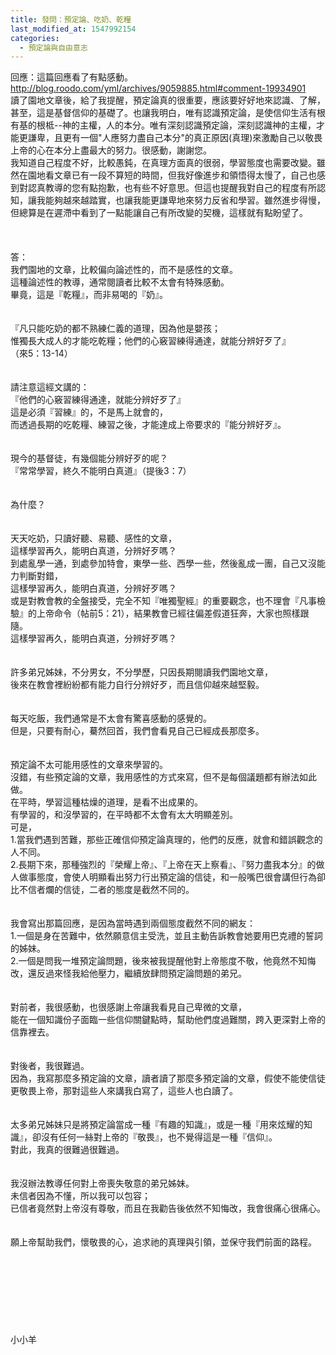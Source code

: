```yaml
---
title: 發問：預定論、吃奶、乾糧
last_modified_at: 1547992154
categories:
  - 預定論與自由意志
---
```


回應：這篇回應看了有點感動。<br>http://blog.roodo.com/yml/archives/9059885.html#comment-19934901<br>讀了園地文章後，給了我提醒，預定論真的很重要，應該要好好地來認識、了解，甚至，這是基督信仰的基礎了。也讓我明白，唯有認識預定論，是使信仰生活有根有基的根柢--神的主權，人的本分。唯有深刻認識預定論，深刻認識神的主權，才能更謙卑，且更有一個"人應努力盡自己本分"的真正原因(真理)來激勵自己以敬畏上帝的心在本分上盡最大的努力。很感動，謝謝您。<br>我知道自己程度不好，比較愚鈍，在真理方面真的很弱，學習態度也需要改變。雖然在園地看文章已有一段不算短的時間，但我好像進步和領悟得太慢了，自己也感到對認真教導的您有點抱歉，也有些不好意思。但這也提醒我對自己的程度有所認知，讓我能夠越來越踏實，也讓我能更謙卑地來努力反省和學習。雖然進步得慢，但總算是在遲滯中看到了一點能讓自己有所改變的契機，這樣就有點盼望了。<br><!--more--><br><br><br>答：<br>我們園地的文章，比較偏向論述性的，而不是感性的文章。<br>這種論述性的教導，通常閱讀者比較不太會有特殊感動。<br>畢竟，這是『乾糧』，而非易喝的『奶』。<br><br> <br>『凡只能吃奶的都不熟練仁義的道理，因為他是嬰孩；<br>惟獨長大成人的才能吃乾糧；他們的心竅習練得通達，就能分辨好歹了』<br>（來5：13-14）<br><br> <br>請注意這經文講的：<br>『他們的心竅習練得通達，就能分辨好歹了』<br>這是必須『習練』的，不是馬上就會的，<br>而透過長期的吃乾糧、練習之後，才能達成上帝要求的『能分辨好歹』。<br><br> <br>現今的基督徒，有幾個能分辨好歹的呢？<br>『常常學習，終久不能明白真道』（提後3：7）<br><br><br>為什麼？<br><br><br>天天吃奶，只讀好聽、易聽、感性的文章，<br>這樣學習再久，能明白真道，分辨好歹嗎？<br>到處亂學一通，到處參加特會，東學一些、西學一些，然後亂成一團，自己又沒能力判斷對錯，<br>這樣學習再久，能明白真道，分辨好歹嗎？<br>或是對教會教的全盤接受，完全不知『唯獨聖經』的重要觀念，也不理會『凡事檢驗』的上帝命令（帖前5：21），結果教會已經往偏差假道狂奔，大家也照樣跟隨。<br>這樣學習再久，能明白真道，分辨好歹嗎？<br><br> <br>許多弟兄姊妹，不分男女，不分學歷，只因長期閱讀我們園地文章，<br>後來在教會裡紛紛都有能力自行分辨好歹，而且信仰越來越堅毅。<br><br> <br>每天吃飯，我們通常是不太會有驚喜感動的感覺的。<br>但是，只要有耐心，驀然回首，我們會看見自己已經成長那麼多。<br><br> <br>預定論不太可能用感性的文章來學習的。<br>沒錯，有些預定論的文章，我用感性的方式來寫，但不是每個議題都有辦法如此做。<br>在平時，學習這種枯燥的道理，是看不出成果的。<br>有學習的，和沒學習的，在平時都不太會有太大明顯差別。<br>可是，<br>1.當我們遇到苦難，那些正確信仰預定論真理的，他們的反應，就會和錯誤觀念的人不同。<br>2.長期下來，那種強烈的『榮耀上帝』、『上帝在天上察看』、『努力盡我本分』的做人做事態度，會使人明顯看出努力行出預定論的信徒，和一般嘴巴很會講但行為卻比不信者爛的信徒，二者的態度是截然不同的。<br> <br><br>我會寫出那篇回應，是因為當時遇到兩個態度截然不同的網友：<br>1.一個是身在苦難中，依然願意信主受洗，並且主動告訴教會她要用巴克禮的誓詞的姊妹。<br>2.一個是問我一堆預定論問題，後來被我提醒他對上帝態度不敬，他竟然不知悔改，還反過來怪我給他壓力，繼續放肆問預定論問題的弟兄。<br><br> <br>對前者，我很感動，也很感謝上帝讓我看見自己卑微的文章，<br>能在一個知識份子面臨一些信仰關鍵點時，幫助他們度過難關，跨入更深對上帝的信靠裡去。<br> <br><br>對後者，我很難過。<br>因為，我寫那麼多預定論的文章，讀者讀了那麼多預定論的文章，假使不能使信徒更敬畏上帝，那對這些人來講我白寫了，這些人也白讀了。<br><br> <br>太多弟兄姊妹只是將預定論當成一種『有趣的知識』，或是一種『用來炫耀的知識』，卻沒有任何一絲對上帝的『敬畏』，也不覺得這是一種『信仰』。<br>對此，我真的很難過很難過。<br><br> <br>我沒辦法教導任何對上帝喪失敬意的弟兄姊妹。<br>未信者因為不懂，所以我可以包容；<br>已信者竟然對上帝沒有尊敬，而且在我勸告後依然不知悔改，我會很痛心很痛心。 <br><br><br>願上帝幫助我們，懷敬畏的心，追求祂的真理與引領，並保守我們前面的路程。<br><br><br><br><br><br><br><br><br>小小羊<br><br><br><br><br><br>
